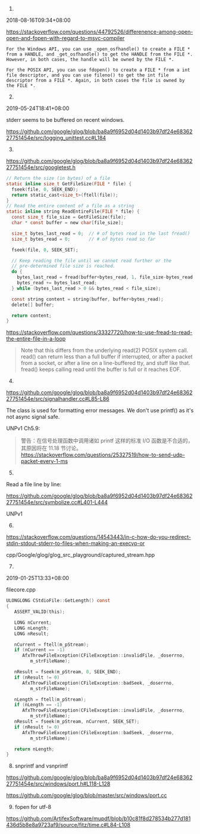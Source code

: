 1.

2018-08-16T09:34+08:00

https://stackoverflow.com/questions/44792526/differenence-among-open-open-and-fopen-with-regard-to-msvc-compiler

    For the Windows API, you can use _open_osfhandle() to create a FILE * from a HANDLE, and _get_osfhandle() to get the HANDLE from the FILE *. However, in both cases, the handle will be owned by the FILE *.

    For the POSIX API, you can use fdopen() to create a FILE * from a int file descriptor, and you can use fileno() to get the int file descriptor from a FILE *. Again, in both cases the file is owned by the FILE *.

2.

2019-05-24T18:41+08:00

stderr seems to be buffered on recent windows.

https://github.com/google/glog/blob/ba8a9f6952d04d1403b97df24e6836227751454e/src/logging_unittest.cc#L184

3.

https://github.com/google/glog/blob/ba8a9f6952d04d1403b97df24e6836227751454e/src/googletest.h

```c
// Return the size (in bytes) of a file
static inline size_t GetFileSize(FILE * file) {
  fseek(file, 0, SEEK_END);
  return static_cast<size_t>(ftell(file));
}
// Read the entire content of a file as a string
static inline string ReadEntireFile(FILE * file) {
  const size_t file_size = GetFileSize(file);
  char * const buffer = new char[file_size];

  size_t bytes_last_read = 0;  // # of bytes read in the last fread()
  size_t bytes_read = 0;       // # of bytes read so far

  fseek(file, 0, SEEK_SET);

  // Keep reading the file until we cannot read further or the
  // pre-determined file size is reached.
  do {
    bytes_last_read = fread(buffer+bytes_read, 1, file_size-bytes_read, file);
    bytes_read += bytes_last_read;
  } while (bytes_last_read > 0 && bytes_read < file_size);

  const string content = string(buffer, buffer+bytes_read);
  delete[] buffer;

  return content;
}
```

https://stackoverflow.com/questions/33327720/how-to-use-fread-to-read-the-entire-file-in-a-loop

>Note that this differs from the underlying read(2) POSIX system call. read() can return less than a full buffer if interrupted, or after a packet from a socket, or after a line on a line-buffered tty, and stuff like that. fread() keeps calling read until the buffer is full or it reaches EOF.

4.

https://github.com/google/glog/blob/ba8a9f6952d04d1403b97df24e6836227751454e/src/signalhandler.cc#L85-L86

The class is used for formatting error messages.  We don't use printf() as it's not async signal safe.

UNPv1 Ch5.9:
>警告：在信号处理函数中调用诸如 printf 这样的标准 I/O 函数是不合适的，其原因将在 11.18 节讨论。
>https://stackoverflow.com/questions/25327519/how-to-send-udp-packet-every-1-ms

5.

Read a file line by line:

https://github.com/google/glog/blob/ba8a9f6952d04d1403b97df24e6836227751454e/src/symbolize.cc#L401-L444

UNPv1

6.

https://stackoverflow.com/questions/14543443/in-c-how-do-you-redirect-stdin-stdout-stderr-to-files-when-making-an-execvp-or

cpp/Google/glog/glog_src_playground/captured_stream.hpp

7.

2019-01-25T13:33+08:00

filecore.cpp

```c
ULONGLONG CStdioFile::GetLength() const
{
   ASSERT_VALID(this);

   LONG nCurrent;
   LONG nLength;
   LONG nResult;

   nCurrent = ftell(m_pStream);
   if (nCurrent == -1)
      AfxThrowFileException(CFileException::invalidFile, _doserrno,
         m_strFileName);

   nResult = fseek(m_pStream, 0, SEEK_END);
   if (nResult != 0)
      AfxThrowFileException(CFileException::badSeek, _doserrno,
         m_strFileName);

   nLength = ftell(m_pStream);
   if (nLength == -1)
      AfxThrowFileException(CFileException::invalidFile, _doserrno,
         m_strFileName);
   nResult = fseek(m_pStream, nCurrent, SEEK_SET);
   if (nResult != 0)
      AfxThrowFileException(CFileException::badSeek, _doserrno,
         m_strFileName);

   return nLength;
}
```

8. snprintf and vsnprintf

https://github.com/google/glog/blob/ba8a9f6952d04d1403b97df24e6836227751454e/src/windows/port.h#L118-L128

https://github.com/google/glog/blob/master/src/windows/port.cc

9. fopen for utf-8

https://github.com/ArtifexSoftware/mupdf/blob/b10c81f8d278534b277d181436d5b8e8a9723af9/source/fitz/time.c#L84-L108


